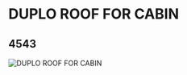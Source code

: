 # DUPLO ROOF FOR CABIN
## 4543
![DUPLO ROOF FOR CABIN](https://lc-www-live-s.legocdn.com/media/bricks/5/2/4205310.jpg)